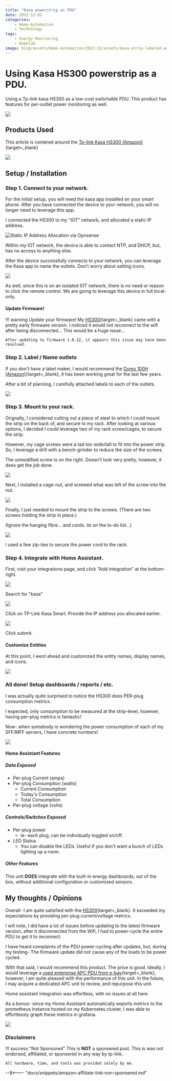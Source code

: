 ```yaml
---
title: "Kasa powerstrip as PDU"
date: 2022-12-02
categories:
    - Home-Automation
    - Technology
tags:
    - Energy Monitoring
    - Homelab
image: blog/assets/Home-Automation/2022-12/assets/kasa-strip-labeled.webp
---
```


# Using Kasa HS300 powerstrip as a PDU.

Using a Tp-link kasa HS300 as a low-cost switchable PDU. This product has features for per-outlet power monitoring as well.

![](assets/kasa-strip-labeled.webp)

<!-- more -->

## Products Used

This article is centered around the [Tp-link Kasa HS300 (Amazon)](https://amzn.to/3Buk5Hx){target=_blank}

![](assets/amazon-hs-300.png)

## Setup / Installation

### Step 1. Connect to your network.

For the initial setup, you will need the kasa app installed on your smart phone. After you have connected the device to your network, you will no longer need to leverage this app.

I connected the HS300 to my "IOT" network, and allocated a static IP address. 

![Static IP Address Allocation via Opnsense](assets/kasa-opensense-static-map.png)

Within my IOT network, the device is able to contact NTP, and DHCP, but, has no access to anything else.

After the device successfully connects to your network, you can leverage the Kasa app to name the outlets. Don't worry about setting icons.

![](assets/kasa-strip-config.webp)

As well, since this is on an isolated IOT network, there is no need or reason to click the remote control. We are going to leverage this device in full local-only.

#### Update Firmware!

!!! warning
    Update your firmware! My [HS300](https://amzn.to/3Buk5Hx){target=_blank} came with a pretty early firmware version. I noticed it would not reconnect to the wifi after being disconnected... This would be a huge issue...

    After updating to firmware 1.0.12, it appears this issue may have been resolved.

### Step 2. Label / Name outlets

If you don't have a label maker, I would recommend the [Dymo 100H (Amazon)](https://amzn.to/3UuiXdr){target=_blank}, it has been working great for the last few years.

After a bit of planning, I carefully attached labels to each of the outlets.

![](assets/kasa-strip-labeled.webp)



### Step 3. Mount to your rack.

Orignally, I considered cutting out a piece of steel to which I could mount the strip on the back of, and secure to my rack. After looking at various options, I decided I could leverage two of my rack screw/cages, to secure the strip.

However, my cage screws were a tad too wide/tall to fit into the power strip. So, I leverage a drill with a bench-grinder to reduce the size of the screws.

The unmodified screw is on the right. Doesn't look very pretty, however, it does get the job done.

![](assets/screw-comparison.png)

Next, I installed a cage-nut, and screwed what was left of the screw into the nut.

![](assets/cage-screw-mounted.png)

Finally, I just needed to mount the strip to the screws. (There are two screws holding the strip in place.)

(Ignore the hanging fibre... and cords. its on the to-do list...)

![](assets/kasa-strip-mounted.png)

I used a few zip-ties to secure the power cord to the rack.

### Step 4. Integrate with Home Assistant.

First, visit your integrations page, and click "Add Integration" at the bottom-right.

![](/assets/images/home-assistant/add-integration-button.png)

Search for "kasa"

![](assets/hass-integration-search-kasa.png)

Click on TP-Link Kasa Smart. Provide the IP address you allocated earlier.

![](assets/hass-integration-add-kasa.png)

Click submit.

#### Customize Entities

At this point, I went ahead and customized the entity names, display names, and icons.

![](assets/hass-kasa-customized_names.png)

### All done! Setup dashboards / reports / etc.

I was actually quite surprised to notice the HS300 does PER-plug consumption metrics.

I expected, only consumption to be measured at the strip-level, however, having per-plug metrics is fantastic!

Now- when somebody is wondering the power consumption of each of my SFF/MFF servers, I have concrete numbers!

![](assets/kasa-metrics.png)

#### Home Assistant Features

##### Data Exposed

* Per-plug Current (amps)
* Per-plug Consumption (watts)
    * Current Consumption
    * Today's Consumption
    * Total Consumption
* Per-plug voltage (volts)

##### Controls/Switches Exposed

* Per-plug power
    * ie- each plug, can be individually toggled on/off.
* LED Status
    * You can disable the LEDs. Useful if you don't want a bunch of LEDs lighting up a room.

##### Other Features

This unit **DOES** integrate with the built-in energy dashboards, out of the box, without additional configuration or customized sensors.

## My thoughts / Opinions

Overall- I am quite satisfied with the [HS300](https://amzn.to/3Buk5Hx){target=_blank}. It exceeded my expectations by providing per-plug current/voltage metrics.

I will note, I did have a lot of issues before updating to the latest firmware version, after it disconnected from the Wifi, I had to power-cycle the entire PDU to get it to reconnect.

I have heard complaints of the PDU power-cycling after updates, but, during my testing- The firmware update did not cause any of the loads to be power cycled.

WIth that said, I would recommend this product. The price is good. Ideally, I would leverage a [used enterprise APC PDU from e-bay](https://ebay.us/bSAxHF){target=_blank}, however, I am quite pleased with the performance of this unit. In the future, I may acquire a dedicated APC unit to review, and repurpose this unit.

Home assistant integration was effortless, with no issues at all here. 

As a bonus- since my Home Assistant automatically exports metrics to the prometheus instance hosted on my Kubernetes cluster, I was able to effortlessly graph these metrics in grafana.

![](assets/grafana-pdu-metrics.png)


### Disclaimers

!!! success "Not Sponsored"
    This is **NOT** a sponsered post. This is was not endorsed, affiliated, or sponsered in any way by tp-link.

    All hardware, time, and tools was provided solely by me.

--8<--- "docs/snippets/amazon-affiliate-link-non-sponsered.md"